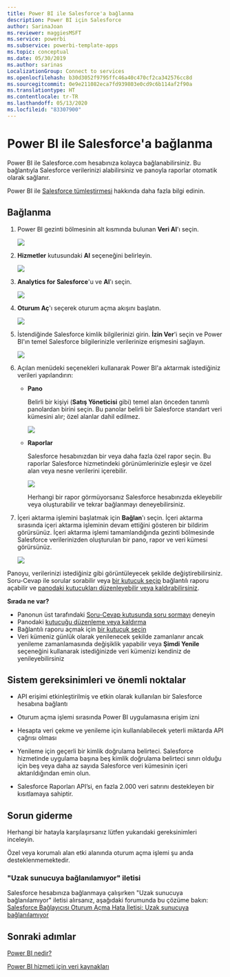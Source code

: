 ```yaml
---
title: Power BI ile Salesforce'a bağlanma
description: Power BI için Salesforce
author: SarinaJoan
ms.reviewer: maggiesMSFT
ms.service: powerbi
ms.subservice: powerbi-template-apps
ms.topic: conceptual
ms.date: 05/30/2019
ms.author: sarinas
LocalizationGroup: Connect to services
ms.openlocfilehash: b30d3052f9795ffc46a40c470cf2ca342576cc8d
ms.sourcegitcommit: 0e9e211082eca7fd939803e0cd9c6b114af2f90a
ms.translationtype: HT
ms.contentlocale: tr-TR
ms.lasthandoff: 05/13/2020
ms.locfileid: "83307900"
---
```

# <a name="connect-to-salesforce-with-power-bi"></a>Power BI ile Salesforce'a bağlanma
Power BI ile Salesforce.com hesabınıza kolayca bağlanabilirsiniz. Bu bağlantıyla Salesforce verilerinizi alabilirsiniz ve panoyla raporlar otomatik olarak sağlanır.

Power BI ile [Salesforce tümleştirmesi](https://powerbi.microsoft.com/integrations/salesforce) hakkında daha fazla bilgi edinin.

## <a name="how-to-connect"></a>Bağlanma
1. Power BI gezinti bölmesinin alt kısmında bulunan **Veri Al**'ı seçin.
   
   ![](media/service-connect-to-salesforce/pbi_getdata.png) 
2. **Hizmetler** kutusundaki **Al** seçeneğini belirleyin.
   
   ![](media/service-connect-to-salesforce/pbi_getservices.png) 
3. **Analytics for Salesforce**'u ve **Al**'ı seçin.  
   
   ![](media/service-connect-to-salesforce/salesforce.png)
4. **Oturum Aç**'ı seçerek oturum açma akışını başlatın.
   
    ![](media/service-connect-to-salesforce/dialog.png)
5. İstendiğinde Salesforce kimlik bilgilerinizi girin. **İzin Ver**'i seçin ve Power BI'ın temel Salesforce bilgilerinizle verilerinize erişmesini sağlayın.
   
   ![](media/service-connect-to-salesforce/sf_authorize.png)
6. Açılan menüdeki seçenekleri kullanarak Power BI'a aktarmak istediğiniz verileri yapılandırın:
   
   * **Pano**
     
     Belirli bir kişiyi (**Satış Yöneticisi** gibi) temel alan önceden tanımlı panolardan birini seçin. Bu panolar belirli bir Salesforce standart veri kümesini alır; özel alanlar dahil edilmez.
     
     ![](media/service-connect-to-salesforce/pbi_salesforcechooserole.png)
   * **Raporlar**
     
     Salesforce hesabınızdan bir veya daha fazla özel rapor seçin. Bu raporlar Salesforce hizmetindeki görünümlerinizle eşleşir ve özel alan veya nesne verilerini içerebilir.
     
     ![](media/service-connect-to-salesforce/pbi_salesforcereports.png)
     
     Herhangi bir rapor görmüyorsanız Salesforce hesabınızda ekleyebilir veya oluşturabilir ve tekrar bağlanmayı deneyebilirsiniz.

7. İçeri aktarma işlemini başlatmak için **Bağlan**'ı seçin. İçeri aktarma sırasında içeri aktarma işleminin devam ettiğini gösteren bir bildirim görürsünüz. İçeri aktarma işlemi tamamlandığında gezinti bölmesinde Salesforce verilerinizden oluşturulan bir pano, rapor ve veri kümesi görürsünüz.
   
   ![](media/service-connect-to-salesforce/pbi_getdatasalesforcedash.png)

Panoyu, verilerinizi istediğiniz gibi görüntüleyecek şekilde değiştirebilirsiniz. Soru-Cevap ile sorular sorabilir veya [bir kutucuk seçip](../consumer/end-user-tiles.md) bağlantılı raporu açabilir ve [panodaki kutucukları düzenleyebilir veya kaldırabilirsiniz](../create-reports/service-dashboard-edit-tile.md).

**Sırada ne var?**

* Panonun üst tarafındaki [Soru-Cevap kutusunda soru sormayı](../consumer/end-user-q-and-a.md) deneyin
* Panodaki [kutucuğu düzenleme veya kaldırma](../create-reports/service-dashboard-edit-tile.md)
* Bağlantılı raporu açmak için [bir kutucuk seçin](../create-reports/service-dashboard-tiles.md)
* Veri kümeniz günlük olarak yenilenecek şekilde zamanlanır ancak yenileme zamanlamasında değişiklik yapabilir veya **Şimdi Yenile** seçeneğini kullanarak istediğinizde veri kümenizi kendiniz de yenileyebilirsiniz

## <a name="system-requirements-and-considerations"></a>Sistem gereksinimleri ve önemli noktalar

- API erişimi etkinleştirilmiş ve etkin olarak kullanılan bir Salesforce hesabına bağlantı

- Oturum açma işlemi sırasında Power BI uygulamasına erişim izni

- Hesapta veri çekme ve yenileme için kullanılabilecek yeterli miktarda API çağrısı olması

- Yenileme için geçerli bir kimlik doğrulama belirteci. Salesforce hizmetinde uygulama başına beş kimlik doğrulama belirteci sınırı olduğu için beş veya daha az sayıda Salesforce veri kümesinin içeri aktarıldığından emin olun.

- Salesforce Raporları API’si, en fazla 2.000 veri satırını destekleyen bir kısıtlamaya sahiptir.


## <a name="troubleshooting"></a>Sorun giderme

Herhangi bir hatayla karşılaşırsanız lütfen yukarıdaki gereksinimleri inceleyin. 

Özel veya korumalı alan etki alanında oturum açma işlemi şu anda desteklenmemektedir.

### <a name="unable-to-connect-to-the-remote-server-message"></a>"Uzak sunucuya bağlanılamıyor" iletisi

Salesforce hesabınıza bağlanmaya çalışırken "Uzak sunucuya bağlanılamıyor" iletisi alırsanız, aşağıdaki forumunda bu çözüme bakın: [Salesforce Bağlayıcısı Oturum Açma Hata İletisi: Uzak sunucuya bağlanılamıyor](https://www.outsystems.com/forums/Forum_TopicView.aspx?TopicId=17674&TopicName=log-in-error-message-unable-to-connect-to-the-remote-server&)


## <a name="next-steps"></a>Sonraki adımlar
[Power BI nedir?](../fundamentals/power-bi-overview.md)

[Power BI hizmeti için veri kaynakları](service-get-data.md)
